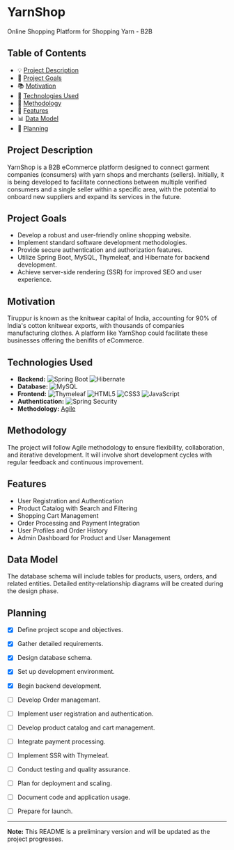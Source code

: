 # YarnShop
Online Shopping Platform for Shopping Yarn - B2B



## Table of Contents

- 💡 [Project Description](#project-description)
- 🎯 [Project Goals](#project-goals)
- 📚 [Motivation](#motivation)
- 🔧 [Technologies Used](#technologies-used)
- 🚀 [Methodology](#methodology)
- 🌟 [Features](#features)
- 📊 [Data Model](#data-model)
- 📅 [Planning](#planning)

  
## Project Description

YarnShop is a B2B eCommerce platform designed to connect garment companies (consumers) with yarn shops and merchants (sellers). Initially, it is being developed to facilitate connections between multiple verified consumers and a single seller within a specific area, with the potential to onboard new suppliers and expand its services in the future.


## Project Goals 

- Develop a robust and user-friendly online shopping website.
- Implement standard software development methodologies.
- Provide secure authentication and authorization features.
- Utilize Spring Boot, MySQL, Thymeleaf, and Hibernate for backend development.
- Achieve server-side rendering (SSR) for improved SEO and user experience.

## Motivation

Tiruppur is known as the knitwear capital of India, accounting for 90% of India's cotton knitwear exports, with thousands of companies manufacturing clothes. A platform like YarnShop could facilitate these businesses offering the benifits of eCommerce.

## Technologies Used

-  **Backend:** ![Spring Boot](https://img.shields.io/badge/Spring-6DB33F?style=for-the-badge&logo=spring&logoColor=white) ![Hibernate](https://img.shields.io/badge/Hibernate-59666C?style=for-the-badge&logo=Hibernate&logoColor=white)
-  **Database:** ![MySQL](https://img.shields.io/badge/MySQL-005C84?style=for-the-badge&logo=mysql&logoColor=white) 
-  **Frontend:** ![Thymeleaf](https://img.shields.io/badge/Thymeleaf-%23005C0F.svg?style=for-the-badge&logo=Thymeleaf&logoColor=white) ![HTML5](https://img.shields.io/badge/html5-%23E34F26.svg?style=for-the-badge&logo=html5&logoColor=white) ![CSS3](https://img.shields.io/badge/css3-%231572B6.svg?style=for-the-badge&logo=css3&logoColor=white) ![JavaScript](https://img.shields.io/badge/javascript-%23323330.svg?style=for-the-badge&logo=javascript&logoColor=%23F7DF1E)
-  **Authentication:** ![Spring Security](https://img.shields.io/badge/Spring_Security-6DB33F?style=for-the-badge&logo=Spring-Security&logoColor=white)
-  **Methodology:** [Agile](#methodology)

## Methodology

The project will follow Agile methodology to ensure flexibility, collaboration, and iterative development. It will involve short development cycles with regular feedback and continuous improvement.

## Features

- User Registration and Authentication
- Product Catalog with Search and Filtering
- Shopping Cart Management
- Order Processing and Payment Integration
- User Profiles and Order History
- Admin Dashboard for Product and User Management

## Data Model

The database schema will include tables for products, users, orders, and related entities. Detailed entity-relationship diagrams will be created during the design phase.

## Planning

- [x] Define project scope and objectives.
- [x] Gather detailed requirements.
- [x] Design database schema.
- [x] Set up development environment.
- [x] Begin backend development.
- [ ] Develop Order managemant.
- [ ] Implement user registration and authentication.
- [ ] Develop product catalog and cart management.
- [ ] Integrate payment processing.
- [ ] Implement SSR with Thymeleaf.
- [ ] Conduct testing and quality assurance.
- [ ] Plan for deployment and scaling.
- [ ] Document code and application usage.
- [ ] Prepare for launch.



---
**Note:** This README is a preliminary version and will be updated as the project progresses.


